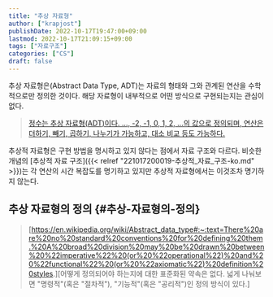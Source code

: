 ```yaml
---
title: "추상 자료형"
author: ["krapjost"]
publishDate: 2022-10-17T19:47:00+09:00
lastmod: 2022-10-17T21:09:15+09:00
tags: ["자료구조"]
categories: ["CS"]
draft: false
---
```


추상 자료형은(Abstract Data Type, ADT)는 자료의 형태와 그와 관계된 연산을 수학적으로만 정의한 것이다.
해당 자료형이 내부적으로 어떤 방식으로 구현되는지는 관심이 없다.

> [정수는 추상 자료형(ADT)이다. ..., -2, -1, 0, 1, 2, ...의 값으로 정의되며, 연산은 더하기, 빼기, 곱하기, 나누기가 가능하고, 대소 비교 등도 가능하다.](https://en.wikipedia.org/wiki/Abstract_data_type#:~:text=integers%20are%20an%20ADT%2C%20defined%20as%20the%20values%20...%2C%20%E2%88%922%2C%20%E2%88%921%2C%200%2C%201%2C%202%2C%20...%2C%20and%20by%20the%20operations%20of%20addition%2C%20subtraction%2C%20multiplication%2C%20and%20division%2C%20together%20with%20greater%20than%2C%20less%20than%2C%20etc.)

추상적 자료형은 구현 방법을 명시하고 있지 않다는 점에서 자료 구조와 다르다.
비슷한 개념의 [추상적 자료 구조]({{< relref "221017200019-추상적_자료_구조-ko.md" >}})는 각 연산의 시간 복잡도를 명기하고 있지만 추상적 자료형에서는 이것조차 명기하지 않는다.


## 추상 자료형의 정의 {#추상-자료형의-정의}

> [<https://en.wikipedia.org/wiki/Abstract_data_type#:~:text=There%20are%20no%20standard%20conventions%20for%20defining%20them.%20A%20broad%20division%20may%20be%20drawn%20between%20%22imperative%22%20(or%20%22operational%22)%20and%20%22functional%22%20(or%20%22axiomatic%22)%20definition%20styles>.][어떻게 정의되어야 하는지에 대한 표준화된 약속은 없다. 넓게 나눠보면 "명령적"(혹은 "절차적"), "기능적"(혹은 "공리적")인 정의 방식이 있다.]
